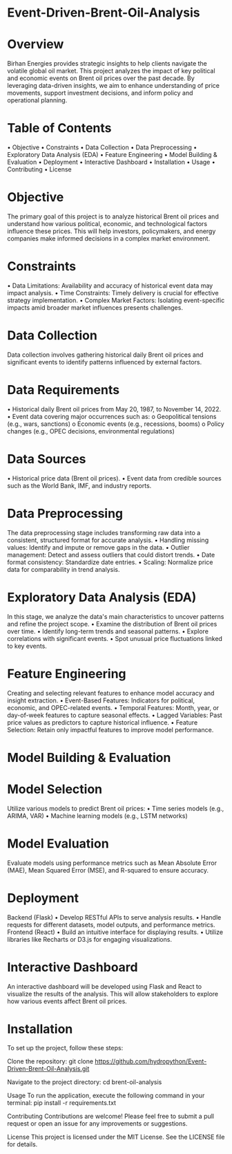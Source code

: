 # Event-Driven-Brent-Oil-Analysis

# Overview
Birhan Energies provides strategic insights to help clients navigate the volatile global oil market. This project analyzes the impact of key political and economic events on Brent oil prices over the past decade. By leveraging data-driven insights, we aim to enhance understanding of price movements, support investment decisions, and inform policy and operational planning.
# Table of Contents
•	Objective
•	Constraints
•	Data Collection
•	Data Preprocessing
•	Exploratory Data Analysis (EDA)
•	Feature Engineering
•	Model Building & Evaluation
•	Deployment
•	Interactive Dashboard
•	Installation
•	Usage
•	Contributing
•	License
# Objective
The primary goal of this project is to analyze historical Brent oil prices and understand how various political, economic, and technological factors influence these prices. This will help investors, policymakers, and energy companies make informed decisions in a complex market environment.
# Constraints
•	Data Limitations: Availability and accuracy of historical event data may impact analysis.
•	Time Constraints: Timely delivery is crucial for effective strategy implementation.
•	Complex Market Factors: Isolating event-specific impacts amid broader market influences presents challenges.
# Data Collection
Data collection involves gathering historical daily Brent oil prices and significant events to identify patterns influenced by external factors.
# Data Requirements
•	Historical daily Brent oil prices from May 20, 1987, to November 14, 2022.
•	Event data covering major occurrences such as:
o	Geopolitical tensions (e.g., wars, sanctions)
o	Economic events (e.g., recessions, booms)
o	Policy changes (e.g., OPEC decisions, environmental regulations)
# Data Sources
•	Historical price data (Brent oil prices).
•	Event data from credible sources such as the World Bank, IMF, and industry reports.
# Data Preprocessing
The data preprocessing stage includes transforming raw data into a consistent, structured format for accurate analysis.
•	Handling missing values: Identify and impute or remove gaps in the data.
•	Outlier management: Detect and assess outliers that could distort trends.
•	Date format consistency: Standardize date entries.
•	Scaling: Normalize price data for comparability in trend analysis.
# Exploratory Data Analysis (EDA)
In this stage, we analyze the data's main characteristics to uncover patterns and refine the project scope.
•	Examine the distribution of Brent oil prices over time.
•	Identify long-term trends and seasonal patterns.
•	Explore correlations with significant events.
•	Spot unusual price fluctuations linked to key events.
# Feature Engineering
Creating and selecting relevant features to enhance model accuracy and insight extraction.
•	Event-Based Features: Indicators for political, economic, and OPEC-related events.
•	Temporal Features: Month, year, or day-of-week features to capture seasonal effects.
•	Lagged Variables: Past price values as predictors to capture historical influence.
•	Feature Selection: Retain only impactful features to improve model performance.
# Model Building & Evaluation
# Model Selection
Utilize various models to predict Brent oil prices:
•	Time series models (e.g., ARIMA, VAR)
•	Machine learning models (e.g., LSTM networks)
# Model Evaluation
Evaluate models using performance metrics such as Mean Absolute Error (MAE), Mean Squared Error (MSE), and R-squared to ensure accuracy.
# Deployment
Backend (Flask)
•	Develop RESTful APIs to serve analysis results.
•	Handle requests for different datasets, model outputs, and performance metrics.
Frontend (React)
•	Build an intuitive interface for displaying results.
•	Utilize libraries like Recharts or D3.js for engaging visualizations.
# Interactive Dashboard
An interactive dashboard will be developed using Flask and React to visualize the results of the analysis. This will allow stakeholders to explore how various events affect Brent oil prices.

# Installation
To set up the project, follow these steps:

Clone the repository:
 git clone https://github.com/hydropython/Event-Driven-Brent-Oil-Analysis.git


Navigate to the project directory:
   cd brent-oil-analysis


Usage
To run the application, execute the following command in your terminal:
   pip install -r requirements.txt 

Contributing
Contributions are welcome! Please feel free to submit a pull request or open an issue for any improvements or suggestions.

License
This project is licensed under the MIT License. See the LICENSE file for details.